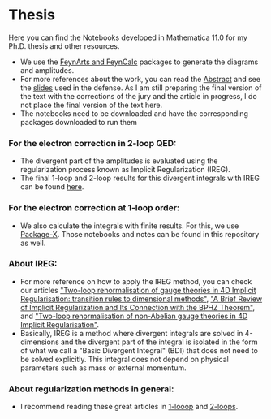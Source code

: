 # Thesis

Here you can find the Notebooks developed in Mathematica 11.0 for my Ph.D. thesis and other resources.

- We use the [FeynArts and FeynCalc](https://feyncalc.github.io) packages to generate the diagrams and amplitudes.
- For more references about the work, you can read the [Abstract](https://github.com/CarolinaPerdomo/Thesis/blob/20a39403768529fee19db489173bd88e4d053dca/Abstract.pdf) and see the [slides](https://github.com/CarolinaPerdomo/Thesis/blob/20a39403768529fee19db489173bd88e4d053dca/thesis_Carolina_slides.pdf) used in the defense. As I am still preparing the final version of the text with the corrections of the jury and the article in progress, I do not place the final version of the text here.
- The notebooks need to be downloaded and have the corresponding packages downloaded to run them

###  For the electron correction in 2-loop QED:

- The divergent part of the amplitudes is evaluated using the regularization process known as Implicit Regularization (IREG).
- The final 1-loop and 2-loop results for this divergent integrals with IREG can be found [here](https://github.com/CarolinaPerdomo/Thesis/blob/20a39403768529fee19db489173bd88e4d053dca/Integrals_Results.pdf).

### For the electron correction at 1-loop order:

- We also calculate the integrals with finite results. For this, we use [Package-X](https://www.sciencedirect.com/science/article/abs/pii/S0010465517301297?via%3Dihub). Those notebooks and notes can be found in this repository as well.

###  About IREG:
- For more reference on how to apply the IREG method, you can check our articles ["Two-loop renormalisation of gauge theories in 4D Implicit Regularisation: transition rules to dimensional methods"](https://link.springer.com/article/10.1140/epjc/s10052-021-09259-6), ["A Brief Review of Implicit Regularization and Its Connection with the BPHZ Theorem"](https://www.mdpi.com/2073-8994/13/6/956), and ["Two-loop renormalisation of non-Abelian gauge theories in 4D Implicit Regularisation"](https://pos.sissa.it/398/725).
- Basically, IREG is a method where divergent integrals are solved in 4-dimensions and the divergent part of the integral is isolated in the form of what we call a "Basic Divergent Integral" (BDI) that does not need to be solved explicitly. This integral does not depend on physical parameters such as mass or external momentum.

### About regularization methods in general:
- I recommend reading these great articles in [1-looop](https://link.springer.com/article/10.1140/epjc/s10052-017-5023-2) and [2-loops](https://link.springer.com/article/10.1140/epjc/s10052-021-08996-y).
